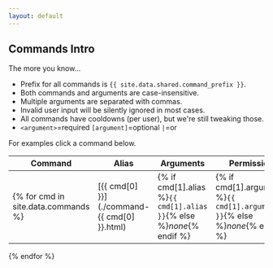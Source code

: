 ```yaml
---
layout: default
---
```


## Commands Intro

The more you know...
- Prefix for all commands is `{{ site.data.shared.command_prefix }}`.
- Both commands and arguments are case-insensitive.
- Multiple arguments are separated with commas.
- Invalid user input will be silently ignored in most cases.
- All commands have cooldowns (per user), but we're still tweaking those.
- `<argument>`=required `[argument]`=optional `|`=or

For examples click a command below.

| Command | Alias | Arguments | Permission |
|---------|-------|-----------|------------|
{% for cmd in site.data.commands %}| [{{ cmd[0] }}](./command-{{ cmd[0] }}.html) | {% if cmd[1].alias %}`{{ cmd[1].alias }}`{% else %}*none*{% endif %} | {% if cmd[1].arguments %}`{{ cmd[1].arguments }}`{% else %}*none*{% endif %} | {{ cmd[1].permission }} |
{% endfor %}
